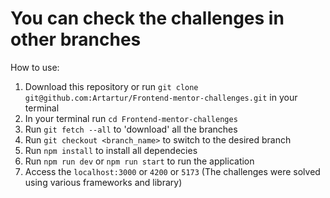 # You can check the challenges in other branches

How to use:
  1. Download this repository or run `git clone git@github.com:Artartur/Frontend-mentor-challenges.git`  in your terminal
  2. In your terminal run `cd Frontend-mentor-challenges`
  3. Run `git fetch --all` to 'download' all the branches
  4. Run `git checkout <branch_name>` to switch to the desired branch
  5. Run `npm install` to install all dependecies
  6. Run `npm run dev` or `npm run start` to run the application
  7. Access the `localhost:3000` or `4200` or `5173` (The challenges were solved using various frameworks and library)
